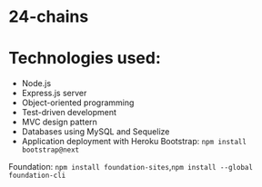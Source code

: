 # 24-chains

# Technologies used:

* Node.js
* Express.js server
* Object-oriented programming
* Test-driven development
* MVC design pattern
* Databases using MySQL and Sequelize
* Application deployment with Heroku
Bootstrap: `npm install bootstrap@next`

Foundation: `npm install foundation-sites`,`npm install --global foundation-cli`